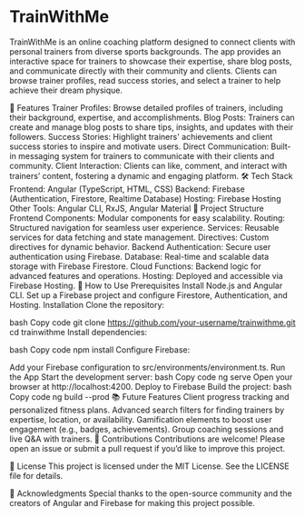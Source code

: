 # TrainWithMe
TrainWithMe is an online coaching platform designed to connect clients with personal trainers from diverse sports backgrounds. The app provides an interactive space for trainers to showcase their expertise, share blog posts, and communicate directly with their community and clients. Clients can browse trainer profiles, read success stories, and select a trainer to help achieve their dream physique.

🚀 Features
Trainer Profiles: Browse detailed profiles of trainers, including their background, expertise, and accomplishments.
Blog Posts: Trainers can create and manage blog posts to share tips, insights, and updates with their followers.
Success Stories: Highlight trainers' achievements and client success stories to inspire and motivate users.
Direct Communication: Built-in messaging system for trainers to communicate with their clients and community.
Client Interaction: Clients can like, comment, and interact with trainers’ content, fostering a dynamic and engaging platform.
🛠️ Tech Stack
Frontend: Angular (TypeScript, HTML, CSS)
Backend: Firebase (Authentication, Firestore, Realtime Database)
Hosting: Firebase Hosting
Other Tools: Angular CLI, RxJS, Angular Material
📁 Project Structure
Frontend
Components: Modular components for easy scalability.
Routing: Structured navigation for seamless user experience.
Services: Reusable services for data fetching and state management.
Directives: Custom directives for dynamic behavior.
Backend
Authentication: Secure user authentication using Firebase.
Database: Real-time and scalable data storage with Firebase Firestore.
Cloud Functions: Backend logic for advanced features and operations.
Hosting: Deployed and accessible via Firebase Hosting.
🧩 How to Use
Prerequisites
Install Node.js and Angular CLI.
Set up a Firebase project and configure Firestore, Authentication, and Hosting.
Installation
Clone the repository:

bash
Copy code
git clone https://github.com/your-username/trainwithme.git
cd trainwithme
Install dependencies:

bash
Copy code
npm install
Configure Firebase:

Add your Firebase configuration to src/environments/environment.ts.
Run the App
Start the development server:
bash
Copy code
ng serve
Open your browser at http://localhost:4200.
Deploy to Firebase
Build the project:
bash
Copy code
ng build --prod
📚 Future Features
Client progress tracking and personalized fitness plans.
Advanced search filters for finding trainers by expertise, location, or availability.
Gamification elements to boost user engagement (e.g., badges, achievements).
Group coaching sessions and live Q&A with trainers.
🤝 Contributions
Contributions are welcome! Please open an issue or submit a pull request if you’d like to improve this project.

📜 License
This project is licensed under the MIT License. See the LICENSE file for details.

🌟 Acknowledgments
Special thanks to the open-source community and the creators of Angular and Firebase for making this project possible.
